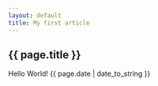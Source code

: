 ```yaml
---
layout: default
title: My first article
---
```

<h2>{{ page.title }}</h2>
<p>Hello World! {{ page.date | date_to_string }}</p>